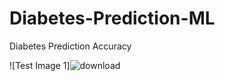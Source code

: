 # Diabetes-Prediction-ML
Diabetes Prediction Accuracy

![Test Image 1]![download](https://github.com/user-attachments/assets/c83eeeb5-0b97-4b64-8325-fc8c508d864d)
